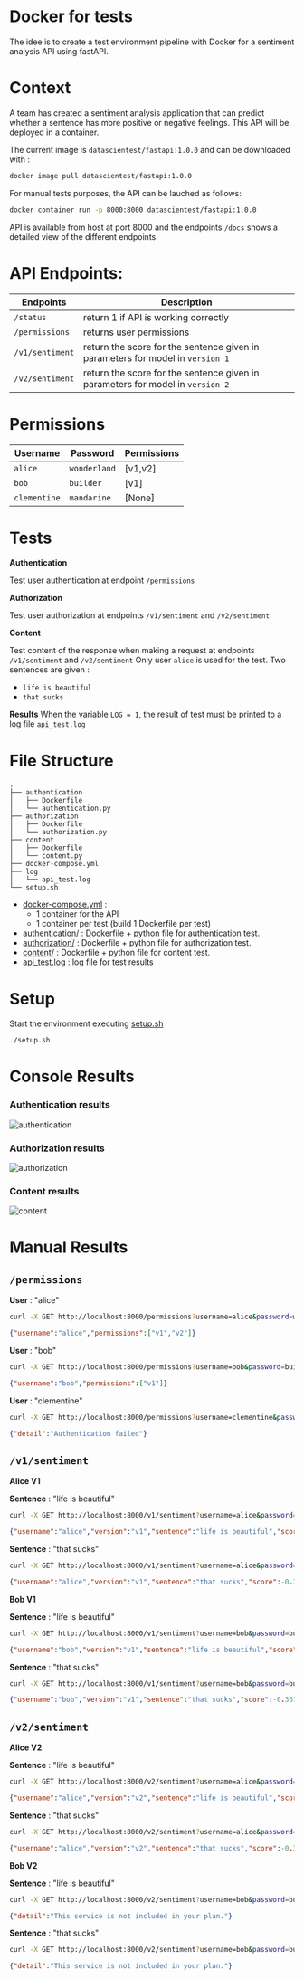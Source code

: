 
# Docker for tests

The idee is to create a test environment pipeline with Docker for a sentiment analysis API using fastAPI.

# Context

A team has created a sentiment analysis application that can predict whether a sentence has more positive or negative feelings. 
This API will be deployed in a container.

The current image is `datascientest/fastapi:1.0.0` and can be downloaded with :

```bash
docker image pull datascientest/fastapi:1.0.0
```

For manual tests purposes, the API can be lauched as follows:
```bash
docker container run -p 8000:8000 datascientest/fastapi:1.0.0
```
API is available from host at port 8000 and the endpoints `/docs` shows a detailed view of the different endpoints.



# API Endpoints:

| Endpoints | Description |
|----------|------------|
| `/status` | return 1 if API is working correctly |
| `/permissions` | returns user permissions |
| `/v1/sentiment` | return the score for the sentence given in parameters for model in `version 1`|
| `/v2/sentiment` | return the score for the sentence given in parameters for model in `version 2`|

# Permissions

| Username | Password | Permissions | 
|----------|------------|------------|
| `alice` | `wonderland` | [v1,v2] |
| `bob` | `builder` | [v1] |
| `clementine` | `mandarine` | [None] |

# Tests

**Authentication**

Test user authentication at endpoint `/permissions`

**Authorization**

Test user authorization at endpoints `/v1/sentiment` and `/v2/sentiment`

**Content**

Test content of the response when making a request at endpoints `/v1/sentiment` and `/v2/sentiment`
Only user `alice` is used for the test.
Two sentences are given :
- `life is beautiful`
- `that sucks`

**Results**
When the variable `LOG = 1`, the result of test must be printed to a log file `api_test.log`


# File Structure

```
.
├── authentication
│   ├── Dockerfile
│   └── authentication.py
├── authorization
│   ├── Dockerfile
│   └── authorization.py
├── content
│   ├── Dockerfile
│   └── content.py
├── docker-compose.yml
├── log
│   └── api_test.log
└── setup.sh
```
- [docker-compose.yml](docker-compose.yml) :
    - 1 container for the API 
    - 1 container per test (build 1 Dockerfile per test)
- [authentication/](authentication/) : Dockerfile + python file for authentication test.
- [authorization/](authorization/) : Dockerfile + python file for authorization test.
- [content/](content/) : Dockerfile + python file for content test.
- [api_test.log](api_test.log) : log file for test results

# Setup

Start the environment executing [setup.sh](setup.sh)
```bash
./setup.sh
```
# Console Results

### Authentication results
![authentication](img/authentication_console.jpg)

### Authorization results
![authorization](img/authorization_console.jpg)

### Content results
![content](img/content_console.jpg)


# Manual Results

## `/permissions`

**User** : "alice"
```bash
curl -X GET http://localhost:8000/permissions?username=alice&password=wonderland
```
```json
{"username":"alice","permissions":["v1","v2"]}
```

**User** : "bob"
```bash
curl -X GET http://localhost:8000/permissions?username=bob&password=builder
```
```json
{"username":"bob","permissions":["v1"]}
```

**User** : "clementine"

```bash
curl -X GET http://localhost:8000/permissions?username=clementine&password=mandarine
```
```json
{"detail":"Authentication failed"}
```



## `/v1/sentiment`
**Alice V1**

**Sentence** : "life is beautiful"
```bash
curl -X GET http://localhost:8000/v1/sentiment?username=alice&password=wonderland&sentence=life is beautiful"`
```
```json
{"username":"alice","version":"v1","sentence":"life is beautiful","score":0.5994}
```

**Sentence** : "that sucks"
```bash
curl -X GET http://localhost:8000/v1/sentiment?username=alice&password=wonderland&sentence=that sucks`
```
```json
{"username":"alice","version":"v1","sentence":"that sucks","score":-0.3612}
```

**Bob V1**

**Sentence** : "life is beautiful"
```bash
curl -X GET http://localhost:8000/v1/sentiment?username=bob&password=builder&sentence=life is beautiful
```
```json
{"username":"bob","version":"v1","sentence":"life is beautiful","score":0.5994}
```
**Sentence** : "that sucks"
```bash
curl -X GET http://localhost:8000/v1/sentiment?username=bob&password=builder&sentence=that sucks
```
```json
{"username":"bob","version":"v1","sentence":"that sucks","score":-0.3612}
```

## `/v2/sentiment`

**Alice V2**

**Sentence** : "life is beautiful"
```bash
curl -X GET http://localhost:8000/v2/sentiment?username=alice&password=wonderland&sentence=life is beautiful`
```
```json
{"username":"alice","version":"v2","sentence":"life is beautiful","score":0.5994}
```

**Sentence** : "that sucks"
```bash
curl -X GET http://localhost:8000/v2/sentiment?username=alice&password=wonderland&sentence=that sucks`
```
```json
{"username":"alice","version":"v2","sentence":"that sucks","score":-0.3612}
```

**Bob V2**

**Sentence** : "life is beautiful"
```bash
curl -X GET http://localhost:8000/v2/sentiment?username=bob&password=builder&sentence=life is beautiful
```
```json
{"detail":"This service is not included in your plan."}
```

**Sentence** : "that sucks"
```bash
curl -X GET http://localhost:8000/v2/sentiment?username=bob&password=builder&sentence=that sucks
```
```json
{"detail":"This service is not included in your plan."}
```


